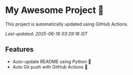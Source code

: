 # My Awesome Project 🚀

This project is automatically updated using GitHub Actions.

_Last updated: 2025-06-16 03:29:18 IST_

## Features
- Auto-update README using Python 🐍
- Auto Git push with GitHub Actions 🤖
